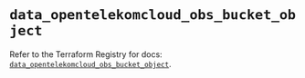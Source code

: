 # `data_opentelekomcloud_obs_bucket_object`

Refer to the Terraform Registry for docs: [`data_opentelekomcloud_obs_bucket_object`](https://registry.terraform.io/providers/opentelekomcloud/opentelekomcloud/1.36.23/docs/data-sources/obs_bucket_object).
